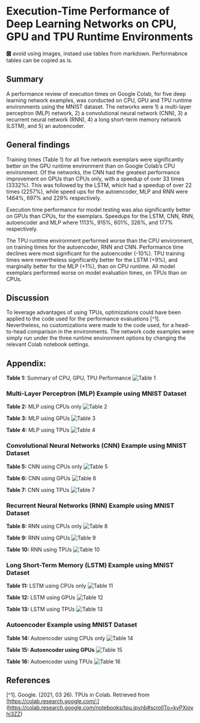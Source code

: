 # Execution-Time Performance of Deep Learning Networks on CPU, GPU and TPU Runtime Environments 

:o2: avoid using images, instaed use tables from markdown. Performabnce tables can be copied as is.


## Summary 

A performance review of execution times on Google Colab, for five deep learning network examples, was conducted on CPU, GPU and TPU runtime environments using the MNIST dataset.  The networks were 1) a multi-layer perceptron (MLP) network, 2) a convolutional neural network (CNN), 3) a recurrent neural network (RNN), 4) a long short-term memory network (LSTM), and 5) an autoencoder.   

## General findings 

Training times (Table 1) for all five network exemplars were significantly better on the GPU runtime environment than on Google Colab’s CPU environment. Of the networks, the CNN had the greatest performance improvement on GPUs than CPUs only, with a speedup of over 33 times (3332%). This was followed by the LSTM, which had a speedup of over 22 times (2257%), while speed ups for the autoencoder, MLP and RNN were 1464%, 697% and 229% respectively. 

Execution time performance for model testing was also significantly better on GPUs than CPUs, for the exemplars. Speedups for the LSTM, CNN, RNN, autoencoder and MLP where 1113%, 915%, 601%, 326%, and 177% respectively. 

The TPU runtime environment performed worse than the CPU environment, on training times for the autoencoder, RNN and CNN. Performance time declines were most significant for the autoencoder (-10%). TPU training times were nevertheless significantly better for the LSTM (+9%), and marginally better for the MLP (+1%), than on CPU runtime. All model exemplars performed worse on model evaluation times, on TPUs than on CPUs. 

## Discussion 

To leverage advantages of using TPUs, optimizations could have been applied to the code used for the performance evaluations [^1]. Nevertheless, no customizations were made to the code used, for a head-to-head comparison in the environments. The network code examples were simply run under the three runtime environment options by changing the relevant Colab notebook settings.

## Appendix:

**Table 1:** Summary of CPU, GPU, TPU Performance
![Table 1](https://github.com/cybertraining-dsc/sp21-599-359/raw/develop/Assignments/images/runtime_performance.jpg)


### Multi-Layer Perceptron (MLP) Example using MNIST Dataset

**Table 2:** MLP using CPUs only
![Table 2](https://github.com/cybertraining-dsc/sp21-599-359/raw/develop/Assignments/images/mlp_cpu.jpg)


**Table 3:** MLP using GPUs
![Table 3](https://github.com/cybertraining-dsc/sp21-599-359/raw/develop/Assignments/images/mlp_gpu.jpg)


**Table 4:** MLP using TPUs
![Table 4](https://github.com/cybertraining-dsc/sp21-599-359/raw/develop/Assignments/images/mlp_tpu.jpg)


### Convolutional Neural Networks (CNN) Example using MNIST Dataset

**Table 5:** CNN using CPUs only
![Table 5](https://github.com/cybertraining-dsc/sp21-599-359/raw/develop/Assignments/images/cnn_cpu.jpg)


**Table 6:** CNN using GPUs
![Table 6](https://github.com/cybertraining-dsc/sp21-599-359/raw/develop/Assignments/images/cnn_gpu.jpg)


**Table 7:** CNN using TPUs
![Table 7](https://github.com/cybertraining-dsc/sp21-599-359/raw/develop/Assignments/images/cnn_tpu.jpg)


### Recurrent Neural Networks (RNN) Example using MNIST Dataset

**Table 8:** RNN using CPUs only
![Table 8](https://github.com/cybertraining-dsc/sp21-599-359/raw/develop/Assignments/images/rnn_cpu.jpg)


**Table 9:** RNN using GPUs
![Table 9](https://github.com/cybertraining-dsc/sp21-599-359/raw/develop/Assignments/images/rnn_gpu.jpg)


**Table 10:** RNN using TPUs
![Table 10](https://github.com/cybertraining-dsc/sp21-599-359/raw/develop/Assignments/images/rnn_tpu.jpg)


### Long Short-Term Memory (LSTM) Example using MNIST Dataset

**Table 11:** LSTM using CPUs only
![Table 11](https://github.com/cybertraining-dsc/sp21-599-359/raw/develop/Assignments/images/lstm_cpu.jpg)


**Table 12:** LSTM using GPUs
![Table 12](https://github.com/cybertraining-dsc/sp21-599-359/raw/develop/Assignments/images/lstm_gpu.jpg)


**Table 13:** LSTM using TPUs
![Table 13](https://github.com/cybertraining-dsc/sp21-599-359/raw/develop/Assignments/images/lstm_tpu.jpg)


### Autoencoder Example using MNIST Dataset

**Table 14:** Autoencoder using CPUs only
![Table 14](https://github.com/cybertraining-dsc/sp21-599-359/raw/develop/Assignments/images/autoencoder_cpu.jpg)


**Table 15: Autoencoder using GPUs**
![Table 15](https://github.com/cybertraining-dsc/sp21-599-359/raw/develop/Assignments/images/autoencoder_gpu.jpg)


**Table 16:** Autoencoder using TPUs
![Table 16](https://github.com/cybertraining-dsc/sp21-599-359/raw/develop/Assignments/images/autoencoder_tpu.jpg)


## References

[^1]. Google. (2021, 03 26). TPUs in Colab. Retrieved from [https://colab.research.google.com/:] (https://colab.research.google.com/notebooks/tpu.ipynb#scrollTo=kvPXiovhi3ZZ)

